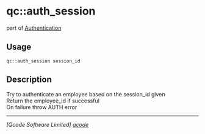 qc::auth_session
================

part of [Authentication](../qc/wiki/AuthPage)

Usage
-----
`qc::auth_session session_id`

Description
-----------
Try to authenticate an employee based on the session_id given<br/>Return the employee_id if successful<br/>On failure throw AUTH error

----------------------------------
*[Qcode Software Limited] [qcode]*

[qcode]: http://www.qcode.co.uk "Qcode Software"